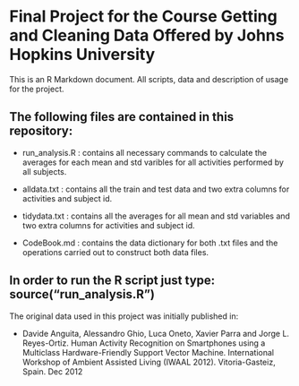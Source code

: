 Final Project for the Course Getting and Cleaning Data Offered by Johns Hopkins University
==========================================================================================

This is an R Markdown document. All scripts, data and description of
usage for the project.

The following files are contained in this repository:
-----------------------------------------------------

-   run\_analysis.R : contains all necessary commands to calculate the
    averages for each mean and std varibles for all activities performed
    by all subjects.

-   alldata.txt : contains all the train and test data and two extra
    columns for activities and subject id.

-   tidydata.txt : contains all the averages for all mean and std
    variables and two extra columns for activities and subject id.

-   CodeBook.md : contains the data dictionary for both .txt files and
    the operations carried out to construct both data files.

In order to run the R script just type: source(“run\_analysis.R”)
-----------------------------------------------------------------

The original data used in this project was initially published in:

-   Davide Anguita, Alessandro Ghio, Luca Oneto, Xavier Parra and
    Jorge L. Reyes-Ortiz. Human Activity Recognition on Smartphones
    using a Multiclass Hardware-Friendly Support Vector Machine.
    International Workshop of Ambient Assisted Living (IWAAL 2012).
    Vitoria-Gasteiz, Spain. Dec 2012
